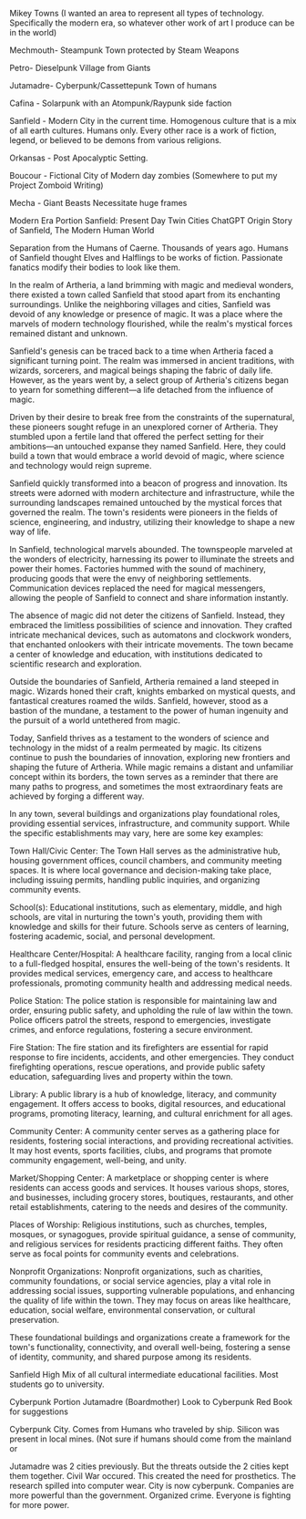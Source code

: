 Mikey Towns
(I wanted an area to represent all types of technology. Specifically the modern era, so whatever other work of art I produce can be in the world)

Mechmouth- Steampunk Town protected by Steam Weapons

Petro- Dieselpunk Village from Giants

Jutamadre- Cyberpunk/Cassettepunk Town of humans

Cafina - Solarpunk with an Atompunk/Raypunk side faction

Sanfield - Modern City in the current time. Homogenous culture that is a mix of all earth cultures. Humans only. Every other race is a work of fiction, legend, or believed to be demons from various religions. 

Orkansas - Post Apocalyptic Setting.

Boucour - Fictional City of Modern day zombies (Somewhere to put my Project Zomboid Writing)

Mecha - Giant Beasts Necessitate huge frames



Modern Era Portion
Sanfield: Present Day Twin Cities
ChatGPT Origin Story of Sanfield, The Modern Human World

Separation from the Humans of Caerne. Thousands of years ago. Humans of Sanfield thought Elves and Halflings to be works of fiction. Passionate fanatics modify their bodies to look like them.

In the realm of Artheria, a land brimming with magic and medieval wonders, there existed a town called Sanfield that stood apart from its enchanting surroundings. Unlike the neighboring villages and cities, Sanfield was devoid of any knowledge or presence of magic. It was a place where the marvels of modern technology flourished, while the realm's mystical forces remained distant and unknown.

Sanfield's genesis can be traced back to a time when Artheria faced a significant turning point. The realm was immersed in ancient traditions, with wizards, sorcerers, and magical beings shaping the fabric of daily life. However, as the years went by, a select group of Artheria's citizens began to yearn for something different—a life detached from the influence of magic.

Driven by their desire to break free from the constraints of the supernatural, these pioneers sought refuge in an unexplored corner of Artheria. They stumbled upon a fertile land that offered the perfect setting for their ambitions—an untouched expanse they named Sanfield. Here, they could build a town that would embrace a world devoid of magic, where science and technology would reign supreme.

Sanfield quickly transformed into a beacon of progress and innovation. Its streets were adorned with modern architecture and infrastructure, while the surrounding landscapes remained untouched by the mystical forces that governed the realm. The town's residents were pioneers in the fields of science, engineering, and industry, utilizing their knowledge to shape a new way of life.

In Sanfield, technological marvels abounded. The townspeople marveled at the wonders of electricity, harnessing its power to illuminate the streets and power their homes. Factories hummed with the sound of machinery, producing goods that were the envy of neighboring settlements. Communication devices replaced the need for magical messengers, allowing the people of Sanfield to connect and share information instantly.

The absence of magic did not deter the citizens of Sanfield. Instead, they embraced the limitless possibilities of science and innovation. They crafted intricate mechanical devices, such as automatons and clockwork wonders, that enchanted onlookers with their intricate movements. The town became a center of knowledge and education, with institutions dedicated to scientific research and exploration.

Outside the boundaries of Sanfield, Artheria remained a land steeped in magic. Wizards honed their craft, knights embarked on mystical quests, and fantastical creatures roamed the wilds. Sanfield, however, stood as a bastion of the mundane, a testament to the power of human ingenuity and the pursuit of a world untethered from magic.

Today, Sanfield thrives as a testament to the wonders of science and technology in the midst of a realm permeated by magic. Its citizens continue to push the boundaries of innovation, exploring new frontiers and shaping the future of Artheria. While magic remains a distant and unfamiliar concept within its borders, the town serves as a reminder that there are many paths to progress, and sometimes the most extraordinary feats are achieved by forging a different way.

In any town, several buildings and organizations play foundational roles, providing essential services, infrastructure, and community support. While the specific establishments may vary, here are some key examples:

Town Hall/Civic Center: The Town Hall serves as the administrative hub, housing government offices, council chambers, and community meeting spaces. It is where local governance and decision-making take place, including issuing permits, handling public inquiries, and organizing community events.

School(s): Educational institutions, such as elementary, middle, and high schools, are vital in nurturing the town's youth, providing them with knowledge and skills for their future. Schools serve as centers of learning, fostering academic, social, and personal development.

Healthcare Center/Hospital: A healthcare facility, ranging from a local clinic to a full-fledged hospital, ensures the well-being of the town's residents. It provides medical services, emergency care, and access to healthcare professionals, promoting community health and addressing medical needs.

Police Station: The police station is responsible for maintaining law and order, ensuring public safety, and upholding the rule of law within the town. Police officers patrol the streets, respond to emergencies, investigate crimes, and enforce regulations, fostering a secure environment.

Fire Station: The fire station and its firefighters are essential for rapid response to fire incidents, accidents, and other emergencies. They conduct firefighting operations, rescue operations, and provide public safety education, safeguarding lives and property within the town.

Library: A public library is a hub of knowledge, literacy, and community engagement. It offers access to books, digital resources, and educational programs, promoting literacy, learning, and cultural enrichment for all ages.

Community Center: A community center serves as a gathering place for residents, fostering social interactions, and providing recreational activities. It may host events, sports facilities, clubs, and programs that promote community engagement, well-being, and unity.

Market/Shopping Center: A marketplace or shopping center is where residents can access goods and services. It houses various shops, stores, and businesses, including grocery stores, boutiques, restaurants, and other retail establishments, catering to the needs and desires of the community.

Places of Worship: Religious institutions, such as churches, temples, mosques, or synagogues, provide spiritual guidance, a sense of community, and religious services for residents practicing different faiths. They often serve as focal points for community events and celebrations.

Nonprofit Organizations: Nonprofit organizations, such as charities, community foundations, or social service agencies, play a vital role in addressing social issues, supporting vulnerable populations, and enhancing the quality of life within the town. They may focus on areas like healthcare, education, social welfare, environmental conservation, or cultural preservation.

These foundational buildings and organizations create a framework for the town's functionality, connectivity, and overall well-being, fostering a sense of identity, community, and shared purpose among its residents.

Sanfield High
Mix of all cultural intermediate educational facilities. Most students go to university.


Cyberpunk Portion
Jutamadre (Boardmother)
Look to Cyberpunk Red Book for suggestions

Cyberpunk City. Comes from Humans who traveled by ship. Silicon was present in local mines.
(Not sure if humans should come from the mainland or 

Jutamadre was 2 cities previously. But the threats outside the 2 cities kept them together.
Civil War occured. This created the need for prosthetics. The research spilled into computer wear.
City is now cyberpunk. Companies are more powerful than the government. Organized crime. Everyone is fighting for more power.